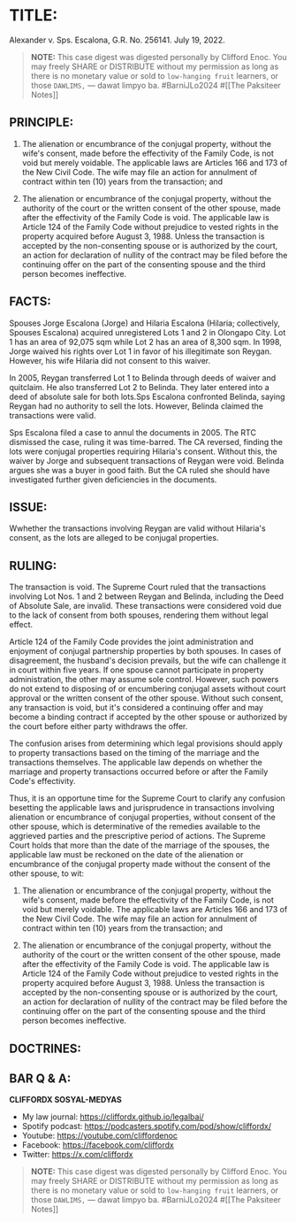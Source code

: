 # TITLE: 
Alexander v. Sps. Escalona, G.R. No. 256141. July 19, 2022.

> **NOTE:** This case digest was digested personally by Clifford Enoc. You may freely SHARE or DISTRIBUTE without my permission as long as there is no monetary value or sold to `low-hanging fruit` learners, or those `DAWLIMS,` — dawat limpyo ba. #BarniJLo2024 #[[The Paksiteer Notes]]

## PRINCIPLE:

1. The alienation or encumbrance of the conjugal property, without the wife's consent, made before the effectivity of the Family Code, is not void but merely voidable. The applicable laws are Articles 166 and 173 of the New Civil Code. The wife may file an action for annulment of contract within ten (10) years from the transaction; and

2. The alienation or encumbrance of the conjugal property, without the authority of the court or the written consent of the other spouse, made after the effectivity of the Family Code is void. The applicable law is Article 124 of the Family Code without prejudice to vested rights in the property acquired before August 3, 1988. Unless the transaction is accepted by the non-consenting spouse or is authorized by the court, an action for declaration of nullity of the contract may be filed before the continuing offer on the part of the consenting spouse and the third person becomes ineffective.

## FACTS:

Spouses Jorge Escalona (Jorge) and Hilaria Escalona (Hilaria; collectively, Spouses Escalona) acquired unregistered Lots 1 and 2 in Olongapo City. Lot 1 has an area of 92,075 sqm while Lot 2 has an area of 8,300 sqm. In 1998, Jorge waived his rights over Lot 1 in favor of his illegitimate son Reygan. However, his wife Hilaria did not consent to this waiver.

In 2005, Reygan transferred Lot 1 to Belinda through deeds of waiver and quitclaim. He also transferred Lot 2 to Belinda. They later entered into a deed of absolute sale for both lots.Sps Escalona confronted Belinda, saying Reygan had no authority to sell the lots. However, Belinda claimed the transactions were valid. 

Sps Escalona filed a case to annul the documents in 2005. The RTC dismissed the case, ruling it was time-barred. The CA reversed, finding the lots were conjugal properties requiring Hilaria's consent. Without this, the waiver by Jorge and subsequent transactions of Reygan were void. Belinda argues she was a buyer in good faith. But the CA ruled she should have investigated further given deficiencies in the documents.


## ISSUE:

Wwhether the transactions involving Reygan are valid without Hilaria's consent, as the lots are alleged to be conjugal properties.

## RULING:

The transaction is void. The Supreme Court ruled that the transactions involving Lot Nos. 1 and 2 between Reygan and Belinda, including the Deed of Absolute Sale, are invalid. These transactions were considered void due to the lack of consent from both spouses, rendering them without legal effect.

Article 124 of the Family Code provides the joint administration and enjoyment of conjugal partnership properties by both spouses. In cases of disagreement, the husband's decision prevails, but the wife can challenge it in court within five years. If one spouse cannot participate in property administration, the other may assume sole control. However, such powers do not extend to disposing of or encumbering conjugal assets without court approval or the written consent of the other spouse. Without such consent, any transaction is void, but it's considered a continuing offer and may become a binding contract if accepted by the other spouse or authorized by the court before either party withdraws the offer.

The confusion arises from determining which legal provisions should apply to property transactions based on the timing of the marriage and the transactions themselves. The applicable law depends on whether the marriage and property transactions occurred before or after the Family Code's effectivity.

Thus, it is an opportune time for the Supreme Court to clarify any confusion besetting the applicable laws and jurisprudence in transactions involving alienation or encumbrance of conjugal properties, without consent of the other spouse, which is determinative of the remedies available to the aggrieved parties and the prescriptive period of actions. The Supreme Court holds that more than the date of the marriage of the spouses, the applicable law must be reckoned on the date of the alienation or encumbrance of the conjugal property made without the consent of the other spouse, to wit:

1. The alienation or encumbrance of the conjugal property, without the wife's consent, made before the effectivity of the Family Code, is not void but merely voidable. The applicable laws are Articles 166 and 173 of the New Civil Code. The wife may file an action for annulment of contract within ten (10) years from the transaction; and

2. The alienation or encumbrance of the conjugal property, without the authority of the court or the written consent of the other spouse, made after the effectivity of the Family Code is void. The applicable law is Article 124 of the Family Code without prejudice to vested rights in the property acquired before August 3, 1988. Unless the transaction is accepted by the non-consenting spouse or is authorized by the court, an action for declaration of nullity of the contract may be filed before the continuing offer on the part of the consenting spouse and the third person becomes ineffective.


## DOCTRINES:

## BAR Q & A:


**CLIFFORDX SOSYAL-MEDYAS**
- My law journal: https://cliffordx.github.io/legalbai/
- Spotify podcast: https://podcasters.spotify.com/pod/show/cliffordx/
- Youtube: https://youtube.com/cliffordenoc
- Facebook: https://facebook.com/cliffordx
- Twitter: https://x.com/cliffordx


> **NOTE:** This case digest was digested personally by Clifford Enoc. You may freely SHARE or DISTRIBUTE without my permission as long as there is no monetary value or sold to `low-hanging fruit` learners, or those `DAWLIMS,` — dawat limpyo ba. #BarniJLo2024 #[[The Paksiteer Notes]]
